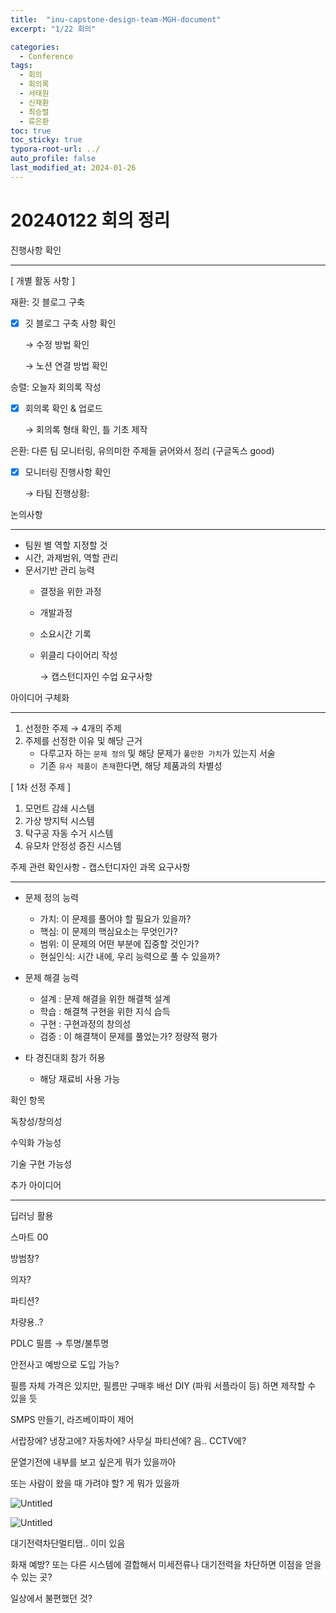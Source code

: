 ```yaml
---
title:  "inu-capstone-design-team-MGH-document"
excerpt: "1/22 회의"

categories:
  - Conference
tags:
  - 회의
  - 회의록
  - 서태원
  - 신재환
  - 최승렬
  - 류은환
toc: true
toc_sticky: true
typora-root-url: ../
auto_profile: false
last_modified_at: 2024-01-26 
---
```


# 20240122 회의 정리

진행사항 확인

---

[ 개별 활동 사항 ] 

재환: 깃 블로그 구축

- [x]  깃 블로그 구축 사항 확인
    
    → 수정 방법 확인
    
    → 노션 연결 방법 확인
    

승렬: 오늘자 회의록 작성

- [x]  회의록 확인 & 업로드
    
    → 회의록 형태 확인, 틀 기초 제작
    

은환: 다른 팀 모니터링, 유의미한 주제들 긁어와서 정리 (구글독스 good)

- [x]  모니터링 진행사항 확인
    
    → 타팀 진행상황: 

논의사항

---

- 팀원 별 역할 지정할 것
- 시간, 과제범위, 역할 관리
- 문서기반 관리 능력
    - 결정을 위한 과정
    - 개발과정
    - 소요시간 기록
    - 위클리 다이어리 작성
        
        → 캡스턴디자인 수업 요구사항
        

아이디어 구체화

---

1. 선정한 주제 → 4개의 주제
2. 주제를 선정한 이유 및 해당 근거
    - 다루고자 하는 `문제 정의` 및 해당 문제가 `풀만한 가치`가 있는지 서술
    - 기존 `유사 제품이 존재`한다면, 해당 제품과의 차별성

[ 1차 선정 주제 ] 

1. 모먼트 감쇄 시스템
2. 가상 방지턱 시스템
3. 탁구공 자동 수거 시스템
4. 유모차 안정성 증진 시스템

주제 관련 확인사항 - 캡스턴디자인 과목 요구사항

---

- 문제 정의 능력
    - 가치: 이 문제를 풀어야 할 필요가 있을까?
    - 핵심: 이 문제의 핵심요소는 무엇인가?
    - 범위: 이 문제의 어떤 부분에 집중할 것인가?
    - 현실인식: 시간 내에, 우리 능력으로 풀 수 있을까?

- 문제 해결 능력
    - 설계 : 문제 해결을 위한 해결책 설계
    - 학습 : 해결책 구현을 위한 지식 습득
    - 구현 : 구현과정의 창의성
    - 검증 : 이 해결책이 문제를 풀었는가? 정량적 평가

- 타 경진대회 참가 허용
    - 해당 재료비 사용 가능

확인 항목

독창성/창의성

수익화 가능성

기술 구현 가능성

추가 아이디어

---

딥러닝 활용

스마트 00

방범창?

의자?

파티션?

차량용..?

PDLC 필름 → 투명/불투명

안전사고 예방으로 도입 가능?

필름 자체 가격은 있지만, 필름만 구매후 배선 DIY (파워 서플라이 등) 하면 제작할 수 있을 듯

SMPS 만들기, 라즈베이파이 제어

서랍장에? 냉장고에? 자동차에? 사무실 파티션에? 음.. CCTV에?

문열기전에 내부를 보고 싶은게 뭐가 있을까아

또는 사람이 왔을 때 가려야 할? 게 뭐가 있을까

![Untitled](20240122%20%E1%84%92%E1%85%AC%E1%84%8B%E1%85%B4%20%E1%84%8C%E1%85%A5%E1%86%BC%E1%84%85%E1%85%B5%20bcfeabd0e024445db1887f12b8fa8713/Untitled.png)

![Untitled](20240122%20%E1%84%92%E1%85%AC%E1%84%8B%E1%85%B4%20%E1%84%8C%E1%85%A5%E1%86%BC%E1%84%85%E1%85%B5%20bcfeabd0e024445db1887f12b8fa8713/Untitled%201.png)

대기전력차단멀티탭.. 이미 있음

화재 예방? 또는 다른 시스템에 결합해서 미세전류나 대기전력을 차단하면 이점을 얻을 수 있는 곳?

일상에서 불편했던 것?
